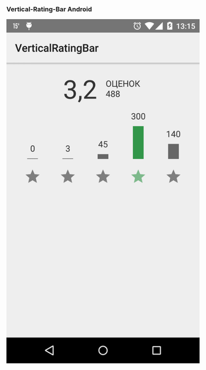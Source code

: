 ### Vertical-Rating-Bar Android

![Screen Shot](https://github.com/McGars/Vertical-Rating-Bar/blob/master/screen-shot.png)

